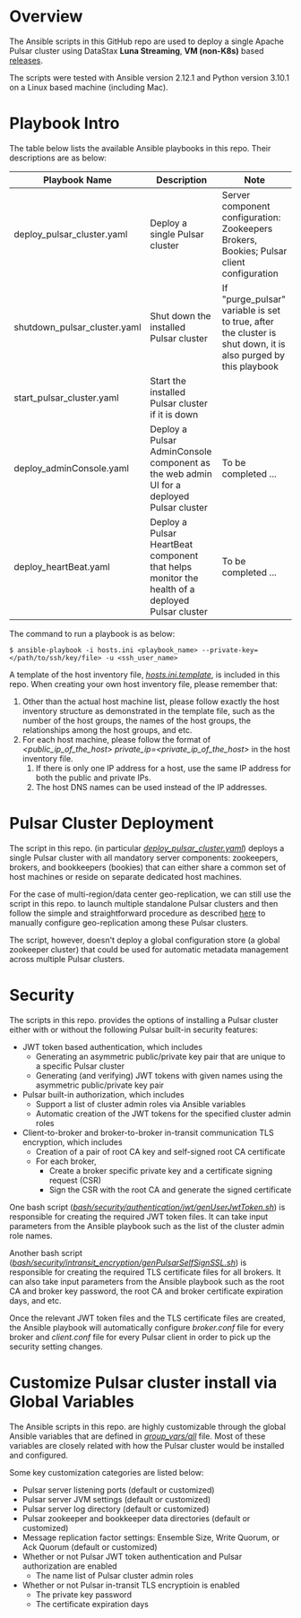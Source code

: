 # Overview

The Ansible scripts in this GitHub repo are used to deploy a single Apache Pulsar cluster using DataStax **Luna Streaming**, **VM (non-K8s)** based [releases](https://github.com/datastax/pulsar/releases).

The scripts were tested with Ansible version 2.12.1 and Python version 3.10.1 on a Linux based machine (including Mac).

# Playbook Intro

The table below lists the available Ansible playbooks in this repo. Their descriptions are as below:

| Playbook Name | Description | Note |
| ------------- | ----------- | ---- |
| deploy_pulsar_cluster.yaml | Deploy a single Pulsar cluster | Server component configuration: Zookeepers Brokers, Bookies; Pulsar client configuration |
| shutdown_pulsar_cluster.yaml | Shut down the installed Pulsar cluster | If "purge_pulsar" variable is set to true, after the cluster is shut down, it is also purged by this playbook |
| start_pulsar_cluster.yaml | Start the installed Pulsar cluster if it is down |
| deploy_adminConsole.yaml | Deploy a Pulsar AdminConsole component as the web admin UI for a deployed Pulsar cluster | To be completed ... |
| deploy_heartBeat.yaml | Deploy a Pulsar HeartBeat component that helps monitor the health of a deployed Pulsar cluster | To be completed ... |

The command to run a playbook is as below:
```
$ ansible-playbook -i hosts.ini <playbook_name> --private-key=</path/to/ssh/key/file> -u <ssh_user_name>
```

A template of the host inventory file, [*hosts.ini.template*](hosts.ini.template), is included in this repo. When creating your own host inventory file, please remember that: 
1) Other than the actual host machine list, please follow exactly the host inventory structure as demonstrated in the template file, such as the number of the host groups, the names of the host groups, the relationships among the host groups, and etc.
2) For each host machine, please follow the format of *<public_ip_of_the_host> private_ip=<private_ip_of_the_host>* in the host inventory file. 
   1) If there is only one IP address for a host, use the same IP address for both the public and private IPs.
   2) The host DNS names can be used instead of the IP addresses.

# Pulsar Cluster Deployment

The script in this repo. (in particular [*deploy_pulsar_cluster.yaml*](deploy_pulsar_cluster.yaml)) deploys a single Pulsar cluster with all mandatory server components: zookeepers, brokers, and bookkeepers (bookies) that can either share a common set of host machines or reside on separate dedicated host machines. 

For the case of multi-region/data center geo-replication, we can still use the script in this repo. to launch multiple standalone Pulsar clusters and then follow the simple and straightforward procedure as described [here](https://pulsar.apache.org/docs/en/administration-geo/#configure-replication) to manually configure geo-replication among these Pulsar clusters. 

The script, however, doesn't deploy a global configuration store (a global zookeeper cluster) that could be used for automatic metadata management across multiple Pulsar clusters.


# Security

The scripts in this repo. provides the options of installing a Pulsar cluster either with or without the following Pulsar built-in security features:
* JWT token based authentication, which includes
  * Generating an asymmetric public/private key pair that are unique to a specific Pulsar cluster 
  * Generating (and verifying) JWT tokens with given names using the asymmetric public/private key pair
* Pulsar built-in authorization, which includes
  * Support a list of cluster admin roles via Ansible variables 
  * Automatic creation of the JWT tokens for the specified cluster admin roles
* Client-to-broker and broker-to-broker in-transit communication TLS encryption, which includes
  * Creation of a pair of root CA key and self-signed root CA certificate
  * For each broker,
    * Create a broker specific private key and a certificate signing request (CSR)
    * Sign the CSR with the root CA and generate the signed certificate

One bash script ([*bash/security/authentication/jwt/genUserJwtToken.sh*](bash/security/authentication/jwt/genUserJwtToken.sh)) is responsible for creating the required JWT token files.  It can take input parameters from the Ansible playbook such as the list of the cluster admin role names.

Another bash script ([*bash/security/intransit_encryption/genPulsarSelfSignSSL.sh*](bash/security/intransit_encryption/genPulsarSelfSignSSL.sh)) is responsible for creating the required TLS certificate files for all brokers. It can also take input parameters from the Ansible playbook such as the root CA and broker key password, the root CA and broker certificate expiration days, and etc.

Once the relevant JWT token files and the TLS certificate files are created, the Ansible playbook will automatically configure *broker.conf* file for every broker and *client.conf* file for every Pulsar client in order to pick up the security setting changes.

# Customize Pulsar cluster install via Global Variables

The Ansible scripts in this repo. are highly customizable through the global Ansible variables that are defined in [*group_vars/all*](group_vars/all) file. Most of these variables are closely related with how the Pulsar cluster would be installed and configured. 


Some key customization categories are listed below:
* Pulsar server listening ports (default or customized)
* Pulsar server JVM settings (default or customized)
* Pulsar server log directory (default or customized)
* Pulsar zookeeper and bookkeeper data directories (default or customized)
* Message replication factor settings: Ensemble Size, Write Quorum, or Ack Quorum (default or customized)
* Whether or not Pulsar JWT token authentication and Pulsar authorization are enabled 
  * The name list of Pulsar cluster admin roles
* Whether or not Pulsar in-transit TLS encryptioin is enabled
  * The private key password 
  * The certificate expiration days
